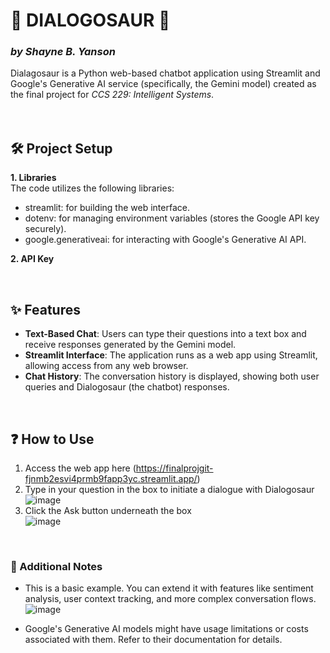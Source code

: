 # 🦖 DIALOGOSAUR 🦖
### _by Shayne B. Yanson_

Dialagosaur is a Python web-based chatbot application using Streamlit and Google's Generative AI service (specifically, the Gemini model) created as the final project for _CCS 229: Intelligent Systems_.
<br>
<br>
<br>

## 🛠️ Project Setup
**1. Libraries**
<br>The code utilizes the following libraries:
   * streamlit: for building the web interface.
   * dotenv: for managing environment variables (stores the Google API key securely).
   * google.generativeai: for interacting with Google's Generative AI API.

**2. API Key**

<br>

## ✨ Features
- **Text-Based Chat**: Users can type their questions into a text box and receive responses generated by the Gemini model.
- **Streamlit Interface**: The application runs as a web app using Streamlit, allowing access from any web browser.
- **Chat History**: The conversation history is displayed, showing both user queries and Dialogosaur (the chatbot) responses.
<br>

## ❓ How to Use
1. Access the web app here (https://finalprojgit-fjnmb2esvi4prmb9fapp3yc.streamlit.app/)
2. Type in your question in the box to initiate a dialogue with Dialogosaur
![image](https://github.com/sheynspeare/ccs229/assets/99411580/58f52175-7492-49c4-9c26-406f42401502)
3. Click the Ask button underneath the box
<br> ![image](https://github.com/sheynspeare/ccs229/assets/99411580/0c615ab5-98ad-4f58-ad3d-38e475aa19f7)
<br>

### 📝 Additional Notes
- This is a basic example. You can extend it with features like sentiment analysis, user context tracking, and more complex conversation flows.
![image](https://github.com/sheynspeare/ccs229/assets/99411580/b052975c-895e-4312-99da-5c2935b192b7)

- Google's Generative AI models might have usage limitations or costs associated with them. Refer to their documentation for details.

